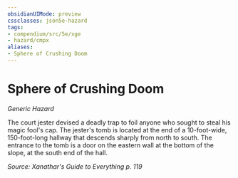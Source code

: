 ```yaml
---
obsidianUIMode: preview
cssclasses: json5e-hazard
tags:
- compendium/src/5e/xge
- hazard/cmpx
aliases:
- Sphere of Crushing Doom
---
```

# Sphere of Crushing Doom
*Generic Hazard*  

The court jester devised a deadly trap to foil anyone who sought to steal his magic fool's cap. The jester's tomb is located at the end of a 10-foot-wide, 150-foot-long hallway that descends sharply from north to south. The entrance to the tomb is a door on the eastern wall at the bottom of the slope, at the south end of the hall.

*Source: Xanathar's Guide to Everything p. 119*